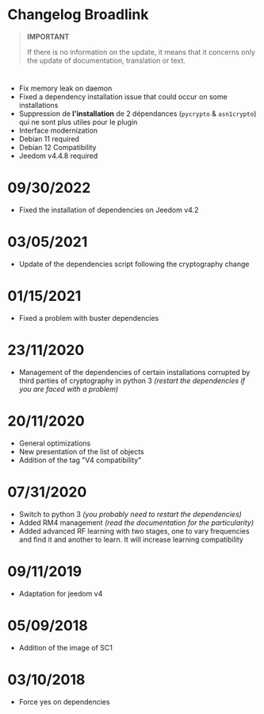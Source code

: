 # Changelog Broadlink

>**IMPORTANT**
>
>If there is no information on the update, it means that it concerns only the update of documentation, translation or text.

# 

- Fix memory leak on daemon
- Fixed a dependency installation issue that could occur on some installations
- Suppression de **l'installation** de 2 dépendances (`pycrypto` & `asn1crypto`) qui ne sont plus utiles pour le plugin
- Interface modernization
- Debian 11 required
- Debian 12 Compatibility
- Jeedom v4.4.8 required

# 09/30/2022

- Fixed the installation of dependencies on Jeedom v4.2

# 03/05/2021

- Update of the dependencies script following the cryptography change

# 01/15/2021

- Fixed a problem with buster dependencies

# 23/11/2020

- Management of the dependencies of certain installations corrupted by third parties of cryptography in python 3 *(restart the dependencies if you are faced with a problem)*

# 20/11/2020

- General optimizations
- New presentation of the list of objects
- Addition of the tag "V4 compatibility"

# 07/31/2020

- Switch to python 3 *(you probably need to restart the dependencies)*
- Added RM4 management *(read the documentation for the particularity)*
- Added advanced RF learning with two stages, one to vary frequencies and find it and another to learn. It will increase learning compatibility

# 09/11/2019

- Adaptation for jeedom v4

# 05/09/2018

- Addition of the image of SC1

# 03/10/2018

- Force yes on dependencies

